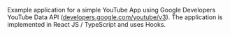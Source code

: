 Example application for a simple YouTube App using Google Developers YouTube Data API ([developers.google.com/youtube/v3](https://developers.google.com/youtube/v3)). The application is implemented in React JS / TypeScript and uses Hooks.
